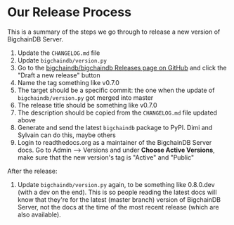 # Our Release Process

This is a summary of the steps we go through to release a new version of BigchainDB Server.

1. Update the `CHANGELOG.md` file
2. Update `bigchaindb/version.py`
3. Go to the [bigchaindb/bigchaindb Releases page on GitHub](https://github.com/bigchaindb/bigchaindb/releases)
   and click the "Draft a new release" button
4. Name the tag something like v0.7.0
5. The target should be a specific commit: the one when the update of `bigchaindb/version.py` got merged into master
6. The release title should be something like v0.7.0
7. The description should be copied from the `CHANGELOG.md` file updated above
8. Generate and send the latest `bigchaindb` package to PyPI. Dimi and Sylvain can do this, maybe others
9. Login to readthedocs.org as a maintainer of the BigchainDB Server docs.
   Go to Admin --> Versions and under **Choose Active Versions**, make sure that the new version's tag is
   "Active" and "Public"

After the release:

1. Update `bigchaindb/version.py` again, to be something like 0.8.0.dev (with a dev on the end).
This is so people reading the latest docs will know that they're for the latest (master branch)
version of BigchainDB Server, not the docs at the time of the most recent release (which are also
available).
